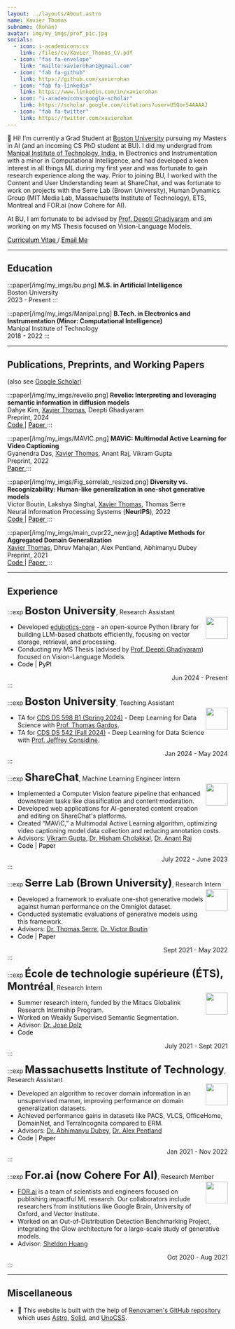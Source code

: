 ```yaml
---
layout: ../layouts/About.astro
name: Xavier Thomas
subname: (Rohan)
avatar: img/my_imgs/prof_pic.jpg
socials:
  - icon: i-academicons:cv
    link: /files/cv/Xavier_Thomas_CV.pdf
  - icon: "fas fa-envelope"
    link: "mailto:xavierohan1@gmail.com"
  - icon: "fab fa-github"
    link: https://github.com/xavierohan
  - icon: "fab fa-linkedin"
    link: https://www.linkedin.com/in/xavierohan
  - icon: "i-academicons:google-scholar"
    link: https://scholar.google.com/citations?user=U5Qor54AAAAJ
  - icon: "fab fa-twitter"
    link: https://twitter.com/xavierohan
---
```


👋 Hi! I'm currently a Grad Student at [Boston University](https://www.bu.edu/cs/) pursuing my Masters in AI (and an incoming CS PhD student at BU). I did my undergrad from [Manipal Institute of Technology, India](https://manipal.edu/mit.html), in Electronics and Instrumentation with a minor in Computational Intelligence, and had developed a keen interest in all things ML during my first year and was fortunate to gain research experience along the way. Prior to joining BU, I worked with the Content and User Understanding team at ShareChat, and was fortunate to work on projects with the Serre Lab (Brown University), Human Dynamics Group (MIT Media Lab, Massachusetts Institute of Technology), ETS, Montreal and FOR.ai (now Cohere for AI).

At BU, I am fortunate to be advised by [Prof. Deepti Ghadiyaram](https://deeptigp.github.io) and am working on my MS Thesis focused on Vision-Language Models. 

<a href="/files/cv/Xavier_Thomas_CV.pdf" style="color: black;">
  <i class="fas fa-file-alt" style="color: black;"></i> Curriculum Vitae
</a> / 
<a href="mailto:xavierohan1@gmail.com" style="color: black;">
  <i class="fas fa-envelope" style="color: black;"></i> Email Me
</a>

---

## Education

:::paper[/img/my_imgs/bu.png]
**M.S. in Artificial Intelligence**  
Boston University  
2023 - Present
:::

:::paper[/img/my_imgs/Manipal.png]
**B.Tech. in Electronics and Instrumentation (Minor: Computational Intelligence)**  
Manipal Institute of Technology  
2018 - 2022
:::

---

## Publications, Preprints, and Working Papers

<span text-base>(also see <a href="https://scholar.google.com/citations?user=U5Qor54AAAAJ" target="_blank" rel="noopener noreferrer">Google Scholar</a>)</span>

:::paper[/img/my_imgs/revelio.png]
**Revelio: Interpreting and leveraging semantic information in diffusion models**  
Dahye Kim, <u>Xavier Thomas</u>, Deepti Ghadiyaram    
Preprint, 2024  
<a href="https://github.com/revelio-diffusion/revelio" style="color: black;">
  <i class="fab fa-github" style="color: black;"></i> Code
</a> $|$ 
<a href="https://www.arxiv.org/abs/2411.16725" style="color: black;">
  <i class="fas fa-file-alt" style="color: white; text-shadow: 1px 1px 0 black, -1px -1px 0 black, -1px 1px 0 black, 1px -1px 0 black;"></i> Paper
</a>
:::

:::paper[/img/my_imgs/MAVIC.png]
**MAViC: Multimodal Active Learning for Video Captioning**  
Gyanendra Das, <u>Xavier Thomas</u>, Anant Raj, Vikram Gupta  
Preprint, 2022  
<a href="https://arxiv.org/abs/2212.11109" style="color: black;">
  <i class="fas fa-file-alt" style="color: white; text-shadow: 1px 1px 0 black, -1px -1px 0 black, -1px 1px 0 black, 1px -1px 0 black;"></i> Paper
</a>
:::

:::paper[/img/my_imgs/Fig_serrelab_resized.png]
**Diversity vs. Recognizability: Human-like generalization in one-shot generative models**  
Victor Boutin, Lakshya Singhal, <u>Xavier Thomas</u>, Thomas Serre  
Neural Information Processing Systems (**NeurIPS**), 2022  
<a href="https://github.com/serre-lab/diversity_vs_recognizability" style="color: black;">
  <i class="fab fa-github" style="color: black;"></i> Code
</a> $|$ 
<a href="https://arxiv.org/abs/2205.10370" style="color: black;">
  <i class="fas fa-file-alt" style="color: white; text-shadow: 1px 1px 0 black, -1px -1px 0 black, -1px 1px 0 black, 1px -1px 0 black;"></i> Paper
</a>
:::

:::paper[/img/my_imgs/main_cvpr22_new.jpg]
**Adaptive Methods for Aggregated Domain Generalization**  
<u>Xavier Thomas</u>, Dhruv Mahajan, Alex Pentland, Abhimanyu Dubey  
Preprint, 2021  
<a href="https://github.com/xavierohan/AdaClust_DomainBed" style="color: black;">
  <i class="fab fa-github" style="color: black;"></i> Code
</a> $|$ 
<a href="https://arxiv.org/abs/2112.04766" style="color: black;">
  <i class="fas fa-file-alt" style="color: white; text-shadow: 1px 1px 0 black, -1px -1px 0 black, -1px 1px 0 black, 1px -1px 0 black;"></i> Paper
</a>
:::

---

## Experience

:::exp
**<font size="5">Boston University</font>**, Research Assistant  
<img src="/img/my_imgs/bu.png" width="50" align="right" class="paper-images"/>

- Developed [edubotics-core](https://github.com/edubotics-ai/edubotics-core) - an open-source Python library for building LLM-based chatbots efficiently, focusing on vector storage, retrieval, and processing.
- Conducting my MS Thesis (advised by [Prof. Deepti Ghadiyaram](https://deeptigp.github.io)) focused on Vision-Language Models.
- <span style="white-space: nowrap;">
  <a href="https://github.com/edubotics-ai/edubotics-core" style="color: black; text-decoration: none;" onmouseover="this.style.textDecoration='underline';" onmouseout="this.style.textDecoration='none';">
    <i class="fab fa-github" style="color: black;"></i> Code
  </a> |
  <a href="https://pypi.org/project/edubotics-core/" style="color: black; text-decoration: none;" onmouseover="this.style.textDecoration='underline';" onmouseout="this.style.textDecoration='none';">
    <i class="fas fa-cube"></i> PyPI
  </a>
</span>
<div style="text-align: right">Jun 2024 - Present</div>
:::

:::exp
**<font size="5">Boston University</font>**, Teaching Assistant  
<img src="/img/my_imgs/bu.png" width="50" align="right" class="paper-images"/>

- TA for [CDS DS 598 B1 (Spring 2024)](https://dl4ds.github.io/sp2024/) - Deep Learning for Data Science with [Prof. Thomas Gardos](https://www.bu.edu/cds-faculty/profile/thomas-gardos/).
- TA for [CDS DS 542 (Fall 2024)](https://dl4ds.github.io/fa2024/) - Deep Learning for Data Science with [Prof. Jeffrey Considine](https://www.bu.edu/cds-faculty/profile/jeffrey-considine/).
<div style="text-align: right">Jan 2024 - May 2024</div>
:::

:::exp
**<font size="5">ShareChat</font>**, Machine Learning Engineer Intern  
<img src="/img/my_imgs/sharechatlogo.png" width="50" align="right"/>

- Implemented a Computer Vision feature pipeline that enhanced downstream tasks like classification and content moderation.
- Developed web applications for AI-generated content creation and editing on ShareChat's platforms.
- Created “MAViC,” a Multimodal Active Learning algorithm, optimizing video captioning model data collection and reducing annotation costs.
- Advisors: [Vikram Gupta](https://www.linkedin.com/in/iamvikramgupta/?originalSubdomain=in), [Dr. Hisham Cholakkal](https://mbzuai-cv-lab.netlify.app/author/dr.-hisham-cholakkal/), [Dr. Anant Raj](https://anantrajml.github.io)
- <span style="white-space: nowrap;">
  <a href="https://github.com/xavierohan/AdaClust_DomainBed" style="color: black; text-decoration: none;" onmouseover="this.style.textDecoration='underline';" onmouseout="this.style.textDecoration='none';">
    <i class="fab fa-github" style="color: black;"></i> Code
  </a> |
  <a href="https://arxiv.org/abs/2212.11109" style="color: black; text-decoration: none;" onmouseover="this.style.textDecoration='underline';" onmouseout="this.style.textDecoration='none';">
    <i class="fas fa-file-alt" style="color: white; text-shadow: 1px 1px 0 black, -1px -1px 0 black, -1px 1px 0 black, 1px -1px 0 black;"></i> Paper
  </a>
</span>
<div style="text-align: right">July 2022 - June 2023</div>
:::


:::exp
**<font size="5">Serre Lab (Brown University)</font>**, Research Intern  
<img src="img/my_imgs/brownlogo.jpeg" width="50" align="right" class="paper-images"/>

- Developed a framework to evaluate one-shot generative models against human performance on the Omniglot dataset.
- Conducted systematic evaluations of generative models using this framework.
- Advisors: [Dr. Thomas Serre](https://vivo.brown.edu/display/tserre), [Dr. Victor Boutin](https://serre-lab.clps.brown.edu/person/victor-boutin/)
- <span style="white-space: nowrap;">
  <a href="https://github.com/serre-lab/diversity_vs_recognizability" style="color: black; text-decoration: none;" onmouseover="this.style.textDecoration='underline';" onmouseout="this.style.textDecoration='none';">
    <i class="fab fa-github" style="color: black;"></i> Code
  </a> |
  <a href="https://arxiv.org/abs/2205.10370" style="color: black; text-decoration: none;" onmouseover="this.style.textDecoration='underline';" onmouseout="this.style.textDecoration='none';">
    <i class="fas fa-file-alt" style="color: white; text-shadow: 1px 1px 0 black, -1px -1px 0 black, -1px 1px 0 black, 1px -1px 0 black;"></i> Paper
  </a> 
</span>
<div style="text-align: right">Sept 2021 - May 2022</div>
:::


:::exp
**<font size="5">École de technologie supérieure (ÉTS), Montréal</font>**, Research Intern  
<img src="/img/my_imgs/etslogo.png" width="50" align="right"/>

- Summer research intern, funded by the Mitacs Globalink Research Internship Program.
- Worked on Weakly Supervised Semantic Segmentation.
- Advisor: [Dr. Jose Dolz](https://josedolz.github.io)
- <span style="white-space: nowrap;">
  <a href="https://github.com/xavierohan/WSS_SubCategory" style="color: black; text-decoration: none;">
    <i class="fab fa-github" style="color: black;"></i> Code
  </a>
</span>
<div style="text-align: right">July 2021 - Sept 2021</div>
:::

:::exp
**<font size="5">Massachusetts Institute of Technology</font>**, Research Assistant  
<img src="/img/my_imgs/medialab.png" width="50" align="right"/>

- Developed an algorithm to recover domain information in an unsupervised manner, improving performance on domain generalization datasets.
- Achieved performance gains in datasets like PACS, VLCS, OfficeHome, DomainNet, and TerraIncognita compared to ERM.
- Advisors: [Dr. Abhimanyu Dubey](https://ai.facebook.com/people/abhimanyu-dubey/), [Dr. Alex Pentland](https://www.media.mit.edu/people/sandy/overview/)
- <span style="white-space: nowrap;">
  <a href="https://github.com/xavierohan/AdaClust_DomainBed" style="color: black; text-decoration: none;" onmouseover="this.style.textDecoration='underline';" onmouseout="this.style.textDecoration='none';">
    <i class="fab fa-github" style="color: black;"></i> Code
  </a> |
  <a href="https://arxiv.org/abs/2112.04766" style="color: black; text-decoration: none;" onmouseover="this.style.textDecoration='underline';" onmouseout="this.style.textDecoration='none';">
    <i class="fas fa-file-alt" style="color: white; text-shadow: 1px 1px 0 black, -1px -1px 0 black, -1px 1px 0 black, 1px -1px 0 black;"></i> Paper
  </a>
</span>
<div style="text-align: right">Jan 2021 - Nov 2022</div>
:::


:::exp
**<font size="5">For.ai (now Cohere For AI)</font>**, Research Member  
<img src="/img/my_imgs/for_ai.jpg" width="50" align="right"/>

- [FOR.ai](http://for.ai/) is a team of scientists and engineers focused on publishing impactful ML research. Our collaborators include researchers from institutions like Google Brain, University of Oxford, and Vector Institute.
- Worked on an Out-of-Distribution Detection Benchmarking Project, integrating the Glow architecture for a large-scale study of generative models.
- Advisor: [Sheldon Huang](https://www.cs.toronto.edu/~huang/)
<div style="text-align: right">Oct 2020 - Aug 2021</div>
:::


---

## Miscellaneous

- 🚀 This website is built with the help of [Renovamen's GitHub repository](https://github.com/Renovamen/renovamen.github.io) which uses [Astro](https://astro.build/), [Solid](https://www.solidjs.com/), and [UnoCSS](https://github.com/antfu/unocss).
